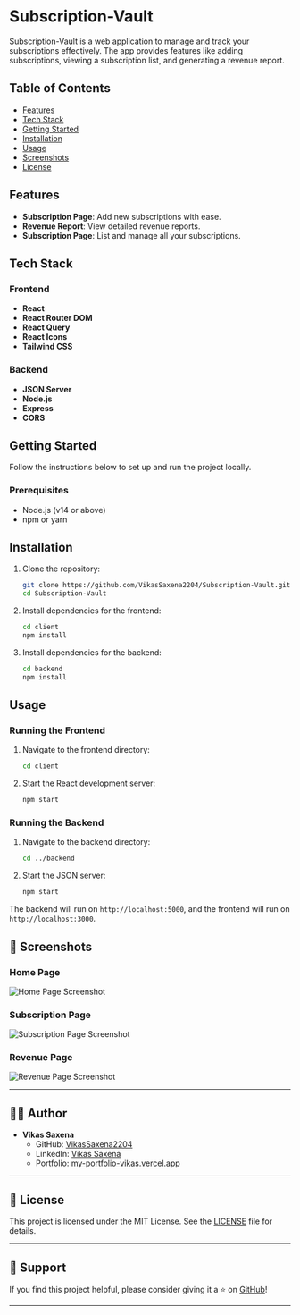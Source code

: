# Subscription-Vault

Subscription-Vault is a web application to manage and track your subscriptions effectively. The app provides features like adding subscriptions, viewing a subscription list, and generating a revenue report.

## Table of Contents

- [Features](#features)
- [Tech Stack](#tech-stack)
- [Getting Started](#getting-started)
- [Installation](#installation)
- [Usage](#usage)
- [Screenshots](#screenshots)
- [License](#license)

## Features

- **Subscription Page**: Add new subscriptions with ease.
- **Revenue Report**: View detailed revenue reports.
- **Subscription Page**: List and manage all your subscriptions.

## Tech Stack

### Frontend
- **React**
- **React Router DOM**
- **React Query**
- **React Icons**
- **Tailwind CSS**

### Backend
- **JSON Server**
- **Node.js**
- **Express**
- **CORS**

## Getting Started

Follow the instructions below to set up and run the project locally.

### Prerequisites

- Node.js (v14 or above)
- npm or yarn

## Installation

1. Clone the repository:
   ```bash
   git clone https://github.com/VikasSaxena2204/Subscription-Vault.git
   cd Subscription-Vault
   ```

2. Install dependencies for the frontend:
   ```bash
   cd client
   npm install
   ```

3. Install dependencies for the backend:
   ```bash
   cd backend
   npm install
   ```

## Usage

### Running the Frontend

1. Navigate to the frontend directory:
   ```bash
   cd client
   ```

2. Start the React development server:
   ```bash
   npm start
   ```

### Running the Backend

1. Navigate to the backend directory:
   ```bash
   cd ../backend
   ```

2. Start the JSON server:
   ```bash
   npm start
   ```

The backend will run on `http://localhost:5000`, and the frontend will run on `http://localhost:3000`.

## 📸 Screenshots

### Home Page
![Home Page Screenshot]()

### Subscription Page
![Subscription Page Screenshot]()

### Revenue Page
![Revenue Page Screenshot]()


---

## 🧑‍💻 Author

- **Vikas Saxena**
  - GitHub: [VikasSaxena2204](https://github.com/VikasSaxena2204)
  - LinkedIn: [Vikas Saxena](https://linkedin.com/in/2204-vikas-saxena)
  - Portfolio: [my-portfolio-vikas.vercel.app](https://my-portfolio-vikas.vercel.app)

---

## 📜 License

This project is licensed under the MIT License. See the [LICENSE](./LICENSE) file for details.

---

## 🌟 Support

If you find this project helpful, please consider giving it a ⭐ on [GitHub](https://github.com/VikasSaxena2204/Subscription-Vault)!

---
